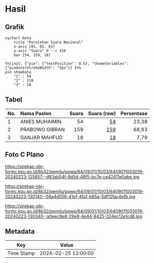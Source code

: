 # Hasil

## Grafik

```mermaid
xychart-beta
    title "Perolehan Suara Nasional"
    x-axis [01, 02, 03]
    y-axis "Suara" 0 --> 159
    bar [54, 159, 18]
```

```mermaid
%%{init: {"pie": {"textPosition": 0.5}, "themeVariables": {"pieOuterStrokeWidth": "5px"}} }%%
pie showData
    "1" : 54
    "2" : 159
    "3" : 18
```

## Tabel

| No. | Nama Paslon    | Suara | Suara (raw) | Persentase |
|:--- |:-------------- | -----:| -----------:| ----------:|
| 1   | ANIES MUHAIMIN | 54    | [54][p-1]   | 23,38      |
| 2   | PRABOWO GIBRAN | 159   | [159][p-2]  | 68,83      |
| 3   | GANJAR MAHFUD  | 18    | [18][p-3]   | 7,79       |


[p-1]: https://github.com/gigit-pemilu/pemilu-2024/blob/main/pilpres/hitung-suara/sub/64-kalimantan-timur/sub/09-penajam-paser-utara/sub/01-penajam/sub/1003-petung/sub/019-tps/sub/paslon-1.txt
[p-2]: https://github.com/gigit-pemilu/pemilu-2024/blob/main/pilpres/hitung-suara/sub/64-kalimantan-timur/sub/09-penajam-paser-utara/sub/01-penajam/sub/1003-petung/sub/019-tps/sub/paslon-2.txt
[p-3]: https://github.com/gigit-pemilu/pemilu-2024/blob/main/pilpres/hitung-suara/sub/64-kalimantan-timur/sub/09-penajam-paser-utara/sub/01-penajam/sub/1003-petung/sub/019-tps/sub/paslon-3.txt

## Foto C Plano

https://sirekap-obj-formc.kpu.go.id/8b32/pemilu/ppwp/64/09/01/10/03/6409011003019-20240223-125857--d83ab54f-9d5d-48f5-bc7e-ce42411e0abe.jpg

https://sirekap-obj-formc.kpu.go.id/8b32/pemilu/ppwp/64/09/01/10/03/6409011003019-20240223-130140--56a4d056-41e1-4fa1-b65a-5df12fac4efb.jpg

https://sirekap-obj-formc.kpu.go.id/8b32/pemilu/ppwp/64/09/01/10/03/6409011003019-20240223-130340--a0eec8e8-29e9-4e44-8425-324ec12e1cd6.jpg


## Metadata

| Key        | Value               |
| ---------- | ------------------- |
| Time Stamp | 2024-02-25 12:00:00 |



